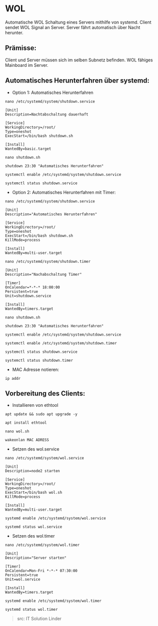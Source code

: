 # WOL
Automatische WOL Schaltung eines Servers mithilfe von systemd.
Client sendet WOL Signal an Server. Server fährt automatisch über Nacht herunter.


## Prämisse:
Client und Server müssen sich im selben Subnetz befinden.
WOL fähiges Mainboard im Server.


## Automatisches Herunterfahren über systemd:

* Option 1: Automatisches Herunterfahren
```
nano /etc/systemd/system/shutdown.service
```
```
[Unit]
Description=Nachtabschaltung dauerhaft

[Service]
WorkingDirectory=/root/
Type=oneshot
ExecStart=/bin/bash shutdown.sh

[Install]
WantedBy=basic.target
```


```
nano shutdown.sh
```
```
shutdown 23:30 "Automatisches Herunterfahren"
```

```
systemctl enable /etc/systemd/system/shutdown.service
```
```
systemctl status shutdown.service
```

* Option 2: Automatisches Herunterfahren mit Timer:
```
nano /etc/systemd/system/shutdown.service
```
```
[Unit]
Description="Automatisches Herunterfahren"

[Service]
WorkingDirectory=/root/
Type=oneshot
ExecStart=/bin/bash shutdown.sh
KillMode=process

[Install]
WantedBy=multi-user.target 
```
```
nano /etc/systemd/system/shutdown.timer 
```
```
[Unit]
Description="Nachabschaltung Timer"

[Timer]
OnCalendar=*-*-* 18:00:00
Persistent=true
Unit=shutdown.service

[Install]
WantedBy=timers.target
```
```
nano shutdown.sh
```


```
shutdown 23:30 "Automatisches Herunterfahren"
```

```
systemctl enable /etc/systemd/system/shutdown.service
```
```
systemctl enable /etc/systemd/system/shutdown.timer
```
```
systemctl status shutdown.service
```
```
systemctl status shutdown.timer
```
* MAC Adresse notieren:

```
ip addr
```
## Vorbereitung des Clients:
* Installieren von ethtool
```
apt update && sudo apt upgrade -y
```
```
apt install ethtool
```
```
nano wol.sh
```
```
wakeonlan MAC ADRESS
```
* Setzen des wol.service
```
nano /etc/systemd/system/wol.service
```
```
[Unit]
Description=node2 starten

[Service]
WorkingDirectory=/root/
Type=oneshot
ExecStart=/bin/bash wol.sh
KillMode=process

[Install]
WantedBy=multi-user.target
```
```
systemd enable /etc/systemd/system/wol.service
```
```
systemd status wol.service
```
* Setzen des wol.timer
```
nano /etc/systemd/system/wol.timer
```
```
[Unit]
Description="Server starten"

[Timer]
OnCalendar=Mon-Fri *-*-* 07:30:00
Persistent=true
Unit=wol.service

[Install]
WantedBy=timers.target
```
```
systemd enable /etc/systemd/system/wol.timer
```
```
systemd status wol.timer
```
> src: IT Solution Linder

